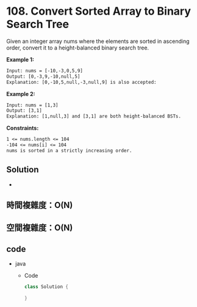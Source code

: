 # 108. Convert Sorted Array to Binary Search Tree

Given an integer array nums where the elements are sorted in ascending order, convert it to a 
height-balanced
 binary search tree.

**Example 1:**

```txt
Input: nums = [-10,-3,0,5,9]
Output: [0,-3,9,-10,null,5]
Explanation: [0,-10,5,null,-3,null,9] is also accepted:
```

**Example 2:**

```txt
Input: nums = [1,3]
Output: [3,1]
Explanation: [1,null,3] and [3,1] are both height-balanced BSTs.
```

**Constraints:**

```txt
1 <= nums.length <= 104
-104 <= nums[i] <= 104
nums is sorted in a strictly increasing order.
```

## Solution

- 

## 時間複雜度：O(N)

## 空間複雜度：O(N)

## code

- java

  - Code

    ```java
    class Solution {
        
    }
    ```
